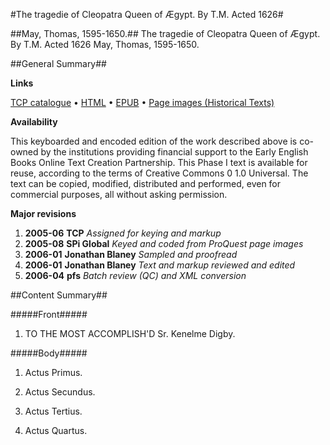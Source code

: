 #The tragedie of Cleopatra Queen of Ægypt. By T.M. Acted 1626#

##May, Thomas, 1595-1650.##
The tragedie of Cleopatra Queen of Ægypt. By T.M. Acted 1626
May, Thomas, 1595-1650.

##General Summary##

**Links**

[TCP catalogue](http://www.ota.ox.ac.uk/tcp/)  • 
[HTML](http://tei.it.ox.ac.uk/tcp/Texts-HTML/free/A07/A07330.html)  • 
[EPUB](http://tei.it.ox.ac.uk/tcp/Texts-EPUB/free/A07/A07330.epub) • 
[Page images (Historical Texts)](https://data.historicaltexts.jisc.ac.uk/view?pubId=eebo-99847796e&pageId=eebo-99847796e-12857-1)

**Availability**

This keyboarded and encoded edition of the
	       work described above is co-owned by the institutions
	       providing financial support to the Early English Books
	       Online Text Creation Partnership. This Phase I text is
	       available for reuse, according to the terms of Creative
	       Commons 0 1.0 Universal. The text can be copied,
	       modified, distributed and performed, even for
	       commercial purposes, all without asking permission.

**Major revisions**

1. __2005-06__ __TCP__ *Assigned for keying and markup*
1. __2005-08__ __SPi Global__ *Keyed and coded from ProQuest page images*
1. __2006-01__ __Jonathan Blaney__ *Sampled and proofread*
1. __2006-01__ __Jonathan Blaney__ *Text and markup reviewed and edited*
1. __2006-04__ __pfs__ *Batch review (QC) and XML conversion*

##Content Summary##

#####Front#####

1. TO THE MOST ACCOMPLISH'D Sr. Kenelme Digby.

#####Body#####

1. Actus Primus.

1. Actus Secundus.

1. Actus Tertius.

1. Actus Quartus.

1. Actus Quintus.

#####Back#####

1. The Speakers.

**Types of content**

  * There are 1956 **verse** lines!
  * There are 430 **drama** parts! This is mixed prose (117) and verse (313) drama.
  * Oh, Mr. Jourdain, there is **prose** in there!

There are 260 **ommitted** fragments! 
 @__reason__ (260) : illegible (260)  •  @__resp__ (260) : #PDCC (260)  •  @__extent__ (260) : 1 letter (190), 1 word (48), 2 letters (21), 3 letters (1)

**Character listing**


|Text|string(s)|codepoint(s)|
|---|---|---|
|Latin-1 Supplement|Æ²¹ùë·|198 178 185 249 235 183|
|Latin Extended-A|ſ|383|
|General Punctuation|—•|8212 8226|
|Superscripts             and Subscripts|⁴|8308|
|Geometric Shapes|◊▪|9674 9642|
|CJKSymbolsandPunctuation|〈〉|12296 12297|

##Tag Usage Summary##

###Header Tag Usage###

|No|element name|occ|attributes|
|---|---|---|---|
|1.|__author__|2||
|2.|__availability__|1||
|3.|__biblFull__|1||
|4.|__change__|5||
|5.|__date__|8| @__when__ (1) : 2006-06 (1)|
|6.|__edition__|1||
|7.|__editionStmt__|1||
|8.|__editorialDecl__|1||
|9.|__extent__|2||
|10.|__idno__|6| @__type__ (6) : DLPS (1), STC (2), EEBO-CITATION (1), PROQUEST (1), VID (1)|
|11.|__keywords__|1| @__scheme__ (1) : http://authorities.loc.gov/ (1)|
|12.|__label__|5||
|13.|__langUsage__|1||
|14.|__language__|1| @__ident__ (1) : eng (1)|
|15.|__listPrefixDef__|1||
|16.|__note__|8||
|17.|__notesStmt__|2||
|18.|__p__|11||
|19.|__prefixDef__|2| @__ident__ (2) : tcp (1), char (1)  •  @__matchPattern__ (2) : ([0-9\-]+):([0-9IVX]+) (1), (.+) (1)  •  @__replacementPattern__ (2) : http://eebo.chadwyck.com/downloadtiff?vid=$1&page=$2 (1), https://raw.githubusercontent.com/textcreationpartnership/Texts/master/tcpchars.xml#$1 (1)|
|20.|__projectDesc__|1||
|21.|__pubPlace__|2||
|22.|__publicationStmt__|2||
|23.|__publisher__|2||
|24.|__ref__|2| @__target__ (2) : https://creativecommons.org/publicdomain/zero/1.0/ (1), http://www.textcreationpartnership.org/docs/. (1)|
|25.|__seriesStmt__|1||
|26.|__sourceDesc__|1||
|27.|__term__|1||
|28.|__textClass__|1||
|29.|__title__|3||
|30.|__titleStmt__|2||


###Text Tag Usage###

|No|element name|occ|attributes|
|---|---|---|---|
|1.|__bibl__|1||
|2.|__cell__|6||
|3.|__closer__|1||
|4.|__desc__|260||
|5.|__div__|8| @__type__ (8) : title_page (1), dedication (1), act (5), dramatis_personae (1)  •  @__n__ (5) : 1 (1), 2 (1), 3 (1), 4 (1), 5 (1)|
|6.|__g__|61| @__ref__ (61) : char:EOLhyphen (16), char:punc (44), char:EOLunhyphen (1)|
|7.|__gap__|260| @__reason__ (260) : illegible (260)  •  @__resp__ (260) : #PDCC (260)  •  @__extent__ (260) : 1 letter (190), 1 word (48), 2 letters (21), 3 letters (1)|
|8.|__head__|9||
|9.|__hi__|642| @__rend__ (2) : sup (2)|
|10.|__item__|24||
|11.|__l__|1956||
|12.|__lg__|4||
|13.|__list__|3||
|14.|__opener__|1||
|15.|__p__|124||
|16.|__pb__|84| @__facs__ (84) : tcp:12857:1 (2), tcp:12857:2 (2), tcp:12857:3 (2), tcp:12857:4 (2), tcp:12857:5 (2), tcp:12857:6 (2), tcp:12857:7 (2), tcp:12857:8 (2), tcp:12857:9 (2), tcp:12857:10 (2), tcp:12857:11 (2), tcp:12857:12 (2), tcp:12857:13 (2), tcp:12857:14 (2), tcp:12857:15 (2), tcp:12857:16 (2), tcp:12857:17 (2), tcp:12857:18 (2), tcp:12857:19 (2), tcp:12857:20 (2), tcp:12857:21 (2), tcp:12857:22 (2), tcp:12857:23 (2), tcp:12857:24 (2), tcp:12857:25 (2), tcp:12857:26 (2), tcp:12857:27 (2), tcp:12857:28 (2), tcp:12857:29 (2), tcp:12857:30 (2), tcp:12857:31 (2), tcp:12857:32 (2), tcp:12857:33 (2), tcp:12857:34 (2), tcp:12857:35 (2), tcp:12857:36 (2), tcp:12857:37 (2), tcp:12857:38 (2), tcp:12857:39 (2), tcp:12857:40 (2), tcp:12857:41 (2), tcp:12857:42 (2)  •  @__rendition__ (1) : simple:additions (1)|
|17.|__q__|1||
|18.|__row__|2||
|19.|__salute__|1||
|20.|__seg__|2| @__rend__ (2) : decorInit (2)|
|21.|__signed__|1||
|22.|__sp__|430||
|23.|__speaker__|430||
|24.|__stage__|156||
|25.|__table__|1||
|26.|__trailer__|1||
